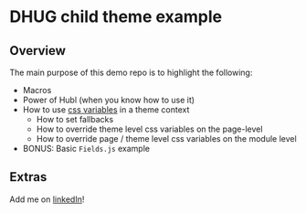 # DHUG child theme example

## Overview

The main purpose of this demo repo is to highlight the following:
- Macros
- Power of Hubl (when you know how to use it)
- How to use [css variables](https://developer.mozilla.org/en-US/docs/Web/CSS/Using_CSS_custom_properties) in a theme context
  - How to set fallbacks
  - How to override theme level css variables on the page-level
  - How to override page / theme level css variables on the module level
- BONUS: Basic `Fields.js` example

## Extras

Add me on [linkedIn](https://www.linkedin.com/in/bj-szyjakowski-554746140/)!
